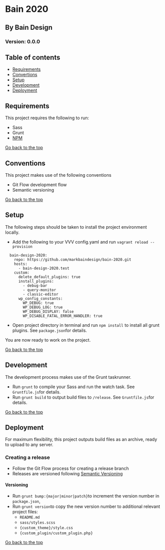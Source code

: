 # Bain 2020

## By Bain Design

### Version: 0.0.0

## Table of contents

- [Requirements](#requirements)
- [Convertions](#conventions)
- [Setup](#setup)
- [Development](#development)
- [Deployment](#deployment)

## Requirements

This project requires the following to run:

- Sass
- Grunt
- [NPM]

[Go back to the top](#table-of-contents)

## Conventions

This project makes use of the following conventions

- Git Flow development flow
- Semantic versioning

[Go back to the top](#table-of-contents)

## Setup

The following steps should be taken to install the project environment locally.

- Add the following to your VVV config.yaml and run `vagrant reload --provision`

```
  bain-design-2020:
    repo: https://github.com/markbaindesign/bain-2020.git
    hosts:
      - bain-design-2020.test
    custom:
      delete_default_plugins: true
      install_plugins:
        - debug-bar
        - query-monitor
        - classic-editor
      wp_config_constants:
        WP_DEBUG: true
        WP_DEBUG_LOG: true
        WP_DEBUG_DISPLAY: false
        WP_DISABLE_FATAL_ERROR_HANDLER: true
```

- Open project directory in terminal and run `npm install` to install all grunt plugins. See `package.json`for details. 

You are now ready to work on the project. 

[Go back to the top](#table-of-contents)

## Development

The development process makes use of the Grunt taskrunner.

- Run `grunt` to compile your Sass and run the watch task. See `Gruntfile.js`for details.
- Run `grunt build` to output build files to `/release`. See `Gruntfile.js`for details.

[Go back to the top](#table-of-contents)

## Deployment

For maximum flexibility, this project outputs build files as an archive, ready to upload to any server. 

### Creating a release

- Follow the Git Flow process for creating a release branch
- Releases are versioned following [Semantic Versioning]

#### Versioning

- Run `grunt bump:{major|minor|patch}`to increment the version number in `package.json`, 
- Run `grunt version`to copy the new version number to additional relevant project files:
	- `README.md`
	- `sass/styles.scss`
	- `{custom_theme}/style.css`
	- `{custom_plugin/custom_plugin.php}`

[Go back to the top](#table-of-contents)

[NPM]: https://www.npmjs.com/
[Semantic Versioning]: #